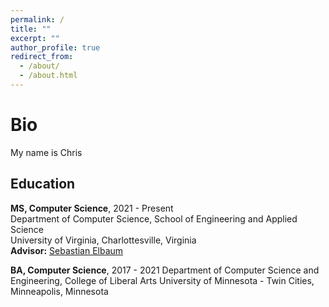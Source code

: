 ```yaml
---
permalink: /
title: ""
excerpt: ""
author_profile: true
redirect_from:
  - /about/
  - /about.html
---
```


Bio
===
My name is Chris


## Education

**MS, Computer Science**,  2021 - Present  
Department of Computer Science, School of Engineering and Applied Science  
University of Virginia, Charlottesville, Virginia  
**Advisor:** [Sebastian Elbaum](https://www.cs.virginia.edu/~se4ja/)


**BA, Computer Science**, 2017 - 2021
Department of Computer Science and Engineering, College of Liberal Arts
University of Minnesota - Twin Cities, Minneapolis, Minnesota  
